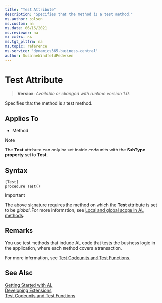 ```yaml
---
title: "Test Attribute"
description: "Specifies that the method is a test method."
ms.author: solsen
ms.custom: na
ms.date: 06/16/2021
ms.reviewer: na
ms.suite: na
ms.tgt_pltfrm: na
ms.topic: reference
ms.service: "dynamics365-business-central"
author: SusanneWindfeldPedersen
---
```

[//]: # (START>DO_NOT_EDIT)
[//]: # (IMPORTANT:Do not edit any of the content between here and the END>DO_NOT_EDIT.)
[//]: # (Any modifications should be made in the .xml files in the ModernDev repo.)

# Test Attribute
> **Version**: _Available or changed with runtime version 1.0._

Specifies that the method is a test method.


## Applies To

- Method

> [!NOTE]
> The **Test** attribute can only be set inside codeunits with the **SubType property** set to **Test**.

## Syntax

```
[Test]
procedure Test()
```
> [!IMPORTANT]
> The above signature requires the method on which the **Test** attribute is set to be *global*. For more information, see [Local and global scope in AL methods](../devenv-al-methods.md%23local-and-global-scope).

[//]: # (IMPORTANT: END>DO_NOT_EDIT)

## Remarks

You use test methods that include AL code that tests the business logic in the application, where each method covers a transaction. 

For more information, see [Test Codeunits and Test Functions](../devenv-test-codeunits-and-test-methods.md).

## See Also  
[Getting Started with AL](../devenv-get-started.md)  
[Developing Extensions](../devenv-dev-overview.md)  
[Test Codeunits and Test Functions](../devenv-test-codeunits-and-test-methods.md)